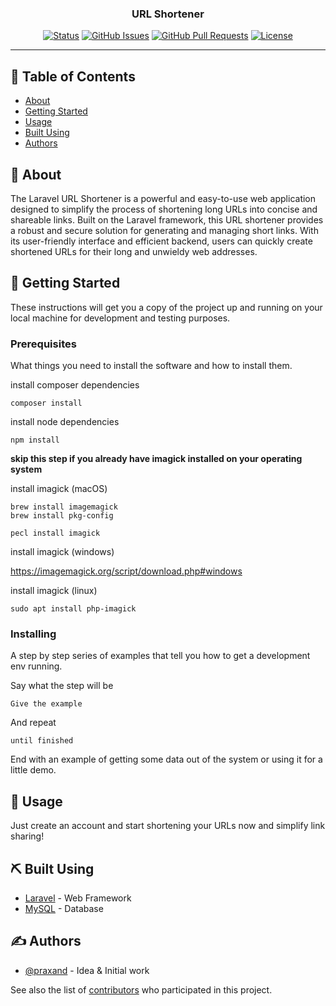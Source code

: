 <h3 align="center">URL Shortener</h3>

<div align="center">

[![Status](https://img.shields.io/badge/status-active-success.svg)]()
[![GitHub Issues](https://img.shields.io/github/issues/praxand/url-shortener.svg)](https://github.com/praxand/url-shortener/issues)
[![GitHub Pull Requests](https://img.shields.io/github/issues-pr/praxand/url-shortener.svg)](https://github.com/praxand/url-shortener/pulls)
[![License](https://img.shields.io/badge/license-MIT-blue.svg)](/LICENSE)

</div>

---

## 📝 Table of Contents

-   [About](#about)
-   [Getting Started](#getting_started)
-   [Usage](#usage)
-   [Built Using](#built_using)
-   [Authors](#authors)

## 🧐 About <a name="about"></a>

The Laravel URL Shortener is a powerful and easy-to-use web application designed to simplify the process of shortening long URLs into concise and shareable links. Built on the Laravel framework, this URL shortener provides a robust and secure solution for generating and managing short links. With its user-friendly interface and efficient backend, users can quickly create shortened URLs for their long and unwieldy web addresses.

## 🏁 Getting Started <a name="getting_started"></a>

These instructions will get you a copy of the project up and running on your local machine for development and testing purposes.

### Prerequisites

What things you need to install the software and how to install them.

install composer dependencies
```
composer install
```

install node dependencies
```
npm install
```

**skip this step if you already have imagick installed on your operating system**

install imagick (macOS)
```
brew install imagemagick
brew install pkg-config

pecl install imagick
```

install imagick (windows)

https://imagemagick.org/script/download.php#windows

install imagick (linux)
```
sudo apt install php-imagick

```

### Installing

A step by step series of examples that tell you how to get a development env running.

Say what the step will be

```
Give the example
```

And repeat

```
until finished
```

End with an example of getting some data out of the system or using it for a little demo.

## 🎈 Usage <a name="usage"></a>

Just create an account and start shortening your URLs now and simplify link sharing!

## ⛏️ Built Using <a name = "built_using"></a>

-   [Laravel](https://laravel.com/) - Web Framework
-   [MySQL](https://www.mysql.com/) - Database

## ✍️ Authors <a name= "authors"></a>

-   [@praxand](https://github.com/praxand) - Idea & Initial work

See also the list of [contributors](https://github.com/praxand/url-shortener/contributors) who participated in this project.
